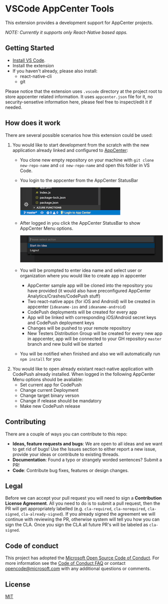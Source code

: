 # VSCode AppCenter Tools
This extension provides a development support for AppCenter projects. 

_NOTE: Currently it supports only React-Native based apps._

## Getting Started
* [Install VS Code](https://code.visualstudio.com).
* Install the extension
* If you haven't already, please also install:
    * react-native-cli
    * git

Please notice that the extension uses `.vscode` directory at the project root to store appcenter related information. 
It uses `appcenter.json` file for it, no security-sensetive information here, please feel free to inspect/edit it if needed. 

## How does it work
There are several possible scenarios how this extension could be used:

1. You would like to start development from the scratch with the new application already linked and configured to [AppCenter](https://appcenter.ms):
    * You clone new empty repository on your machine with `git clone new-repo-name` and `cd new-repo-name` and open this folder in VS Code.
    * You login to the appcenter from the AppCenter StatusBar

        ![Login to Appcenter](images/appcenter-login.png)
    * After logged in you click the AppCenter StatusBar to show AppCenter Menu options. 

        ![AppCenter Menu](images/appcenter-start-new-idea.png)
    * You will be prompted to enter idea name and select user or organization where you would like to create app in appcenter
        * AppCenter sample app will be cloned into the repository you have provided (it would also have preconfigured AppCenter Analytics/Crashes/CodePush stuff)
        * Two react-native apps (for iOS and Android) will be created in appcenter (`ideaname-ios` and `ideaname-android`)
        * CodePush deployments will be created for every app
        * App will be linked with corresponding iOS/Android secret keys and CodePush deployment keys
        * Changes will be pushed to your remote repository
        * New Testers Distribution Group will be created for every new app in appcenter, app will be connected to your GH repository `master` branch and new build will be started 
    * You will be notified when finished and also we will automatically run `npm install` for you
2. You would like to open already existant react-native application with CodePush already installed. When logged in the following AppCenter Menu options should be avaliable:
    * Set current app for CodePush
    * Change current Deployment
    * Change target binary verson 
    * Change if release should be mandatory
    * Make new CodePush release


## Contributing
There are a couple of ways you can contribute to this repo:

- **Ideas, feature requests and bugs**: We are open to all ideas and we want to get rid of bugs! Use the Issues section to either report a new issue, provide your ideas or contribute to existing threads.
- **Documentation**: Found a typo or strangely worded sentences? Submit a PR!
- **Code**: Contribute bug fixes, features or design changes.

## Legal
Before we can accept your pull request you will need to sign a **Contribution License Agreement**. All you need to do is to submit a pull request, then the PR will get appropriately labelled (e.g. `cla-required`, `cla-norequired`, `cla-signed`, `cla-already-signed`). If you already signed the agreement we will continue with reviewing the PR, otherwise system will tell you how you can sign the CLA. Once you sign the CLA all future PR's will be labeled as `cla-signed`.

## Code of conduct
This project has adopted the [Microsoft Open Source Code of Conduct](https://opensource.microsoft.com/codeofconduct/). For more information see the [Code of Conduct FAQ](https://opensource.microsoft.com/codeofconduct/faq/) or contact [opencode@microsoft.com](mailto:opencode@microsoft.com) with any additional questions or comments.

## License
[MIT](LICENSE.md)